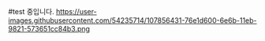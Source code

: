 #test 중입니다.
https://user-images.githubusercontent.com/54235714/107856431-76e1d600-6e6b-11eb-9821-573651cc84b3.png
